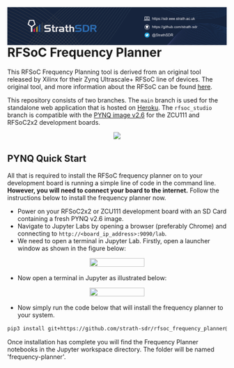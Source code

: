 <img src="./strath_banner.png" align="left">

# RFSoC Frequency Planner
This RFSoC Frequency Planning tool is derived from an original tool released by Xilinx for their Zynq Ultrascale+ RFSoC line of devices. The original tool, and more information about the RFSoC can be found [here](https://www.xilinx.com/products/silicon-devices/soc/rfsoc.html).

This repository consists of two branches. The ```main``` branch is used for the standalone web application that is hosted on [Heroku](https://rfsoc-frequency-planner.herokuapp.com/). The ```rfsoc_studio``` branch is compatible with the [PYNQ image v2.6](https://github.com/Xilinx/PYNQ/releases) for the ZCU111 and RFSoC2x2 development boards.

<p align="center">
  <img src="./demonstration.gif"/>
<p/>

## PYNQ Quick Start
All that is required to install the RFSoC frequency planner on to your development board is running a simple line of code in the command line. **However, you will need to connect your board to the internet.** Follow the instructions below to install the frequency planner now.
* Power on your RFSoC2x2 or ZCU111 development board with an SD Card containing a fresh PYNQ v2.6 image.
* Navigate to Jupyter Labs by opening a browser (preferably Chrome) and connecting to `http://<board_ip_address>:9090/lab`.
* We need to open a terminal in Jupyter Lab. Firstly, open a launcher window as shown in the figure below:

<p align="center">
  <img src="./open_jupyter_launcher.jpg" width="50%" height="50%" />
<p/>

* Now open a terminal in Jupyter as illustrated below:

<p align="center">
  <img src="./open_terminal_window.jpg" width="50%" height="50%" />
<p/>

* Now simply run the code below that will install the frequency planner to your system.

```sh
pip3 install git+https://github.com/strath-sdr/rfsoc_frequency_planner@rfsoc_studio
```

Once installation has complete you will find the Frequency Planner notebooks in the Jupyter workspace directory. The folder will be named 'frequency-planner'.
